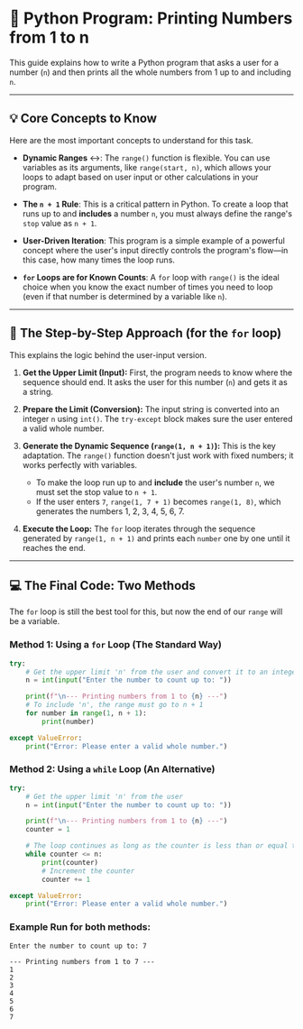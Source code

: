 
# 🔢 Python Program: Printing Numbers from 1 to n

This guide explains how to write a Python program that asks a user for a number (`n`) and then prints all the whole numbers from 1 up to and including `n`.

-----

## 💡 Core Concepts to Know

Here are the most important concepts to understand for this task.

  * **Dynamic Ranges** ↔️: The `range()` function is flexible. You can use variables as its arguments, like `range(start, n)`, which allows your loops to adapt based on user input or other calculations in your program.

  * **The `n + 1` Rule**: This is a critical pattern in Python. To create a loop that runs up to and **includes** a number `n`, you must always define the range's `stop` value as `n + 1`.

  * **User-Driven Iteration**: This program is a simple example of a powerful concept where the user's input directly controls the program's flow—in this case, how many times the loop runs.

  * **`for` Loops are for Known Counts**: A `for` loop with `range()` is the ideal choice when you know the exact number of times you need to loop (even if that number is determined by a variable like `n`).

-----

## 📝 The Step-by-Step Approach (for the `for` loop)

This explains the logic behind the user-input version.

1.  **Get the Upper Limit (Input):** First, the program needs to know where the sequence should end. It asks the user for this number (`n`) and gets it as a string.

2.  **Prepare the Limit (Conversion):** The input string is converted into an integer `n` using `int()`. The `try-except` block makes sure the user entered a valid whole number.

3.  **Generate the Dynamic Sequence (`range(1, n + 1)`):** This is the key adaptation. The `range()` function doesn't just work with fixed numbers; it works perfectly with variables.

      * To make the loop run up to and **include** the user's number `n`, we must set the stop value to `n + 1`.
      * If the user enters `7`, `range(1, 7 + 1)` becomes `range(1, 8)`, which generates the numbers 1, 2, 3, 4, 5, 6, 7.

4.  **Execute the Loop:** The `for` loop iterates through the sequence generated by `range(1, n + 1)` and prints each `number` one by one until it reaches the end.

-----

## 💻 The Final Code: Two Methods

The `for` loop is still the best tool for this, but now the end of our `range` will be a variable.

### **Method 1: Using a `for` Loop (The Standard Way)**

```python
try:
    # Get the upper limit 'n' from the user and convert it to an integer
    n = int(input("Enter the number to count up to: "))

    print(f"\n--- Printing numbers from 1 to {n} ---")
    # To include 'n', the range must go to n + 1
    for number in range(1, n + 1):
        print(number)

except ValueError:
    print("Error: Please enter a valid whole number.")
```

### **Method 2: Using a `while` Loop (An Alternative)**

```python
try:
    # Get the upper limit 'n' from the user
    n = int(input("Enter the number to count up to: "))

    print(f"\n--- Printing numbers from 1 to {n} ---")
    counter = 1

    # The loop continues as long as the counter is less than or equal to n
    while counter <= n:
        print(counter)
        # Increment the counter
        counter += 1

except ValueError:
    print("Error: Please enter a valid whole number.")
```

### **Example Run for both methods:**

```
Enter the number to count up to: 7

--- Printing numbers from 1 to 7 ---
1
2
3
4
5
6
7
```
